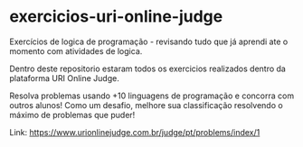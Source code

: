# exercicios-uri-online-judge
Exercícios de logica de programação - revisando tudo que já aprendi ate o momento com atividades de logica.

Dentro deste repositorio estaram todos os exercicios realizados dentro da plataforma URI Online Judge.

Resolva problemas usando +10 linguagens de programação e concorra com outros alunos! Como um desafio, 
melhore sua classificação resolvendo o máximo de problemas que puder!

Link: https://www.urionlinejudge.com.br/judge/pt/problems/index/1

